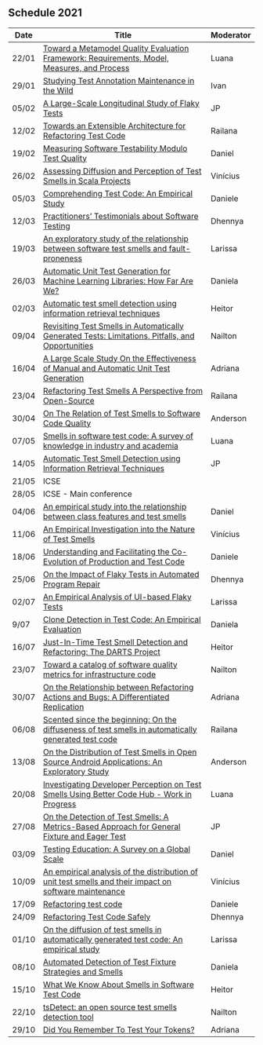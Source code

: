 ## Schedule 2021

<table class="table table-bordered table-hover table-condensed">
<thead><tr><th title="Field #1">Date</th>
<th title="Field #2">Title</th>
<th title="Field #3">Moderator</th>
</tr></thead>
<tbody><tr>
<td>22/01</td>
<td><a href="https://dl.acm.org/doi/abs/10.1145/3422392.3422461" target="_blank" rel="noopener noreferrer">Toward a Metamodel Quality Evaluation Framework: Requirements, Model, Measures, and Process</a></td>
<td>Luana</td>
</tr>
<tr>
<td>29/01</td>
<td><a href="https://petertsehsun.github.io/publication/icse2021-testing/" target="_blank" rel="noopener noreferrer">Studying Test Annotation Maintenance in the Wild</a></td>
<td>Ivan</td>
</tr>
<td>05/02</td>
<td><a href="https://dl.acm.org/doi/10.1145/3428270" target="_blank" rel="noopener noreferrer">A Large-Scale Longitudinal Study of Flaky Tests
</a></td>
<td>JP</td>
</tr>
<tr>
<td>12/02</td>
<td><a href="https://link.springer.com/chapter/10.1007/978-3-030-24305-0_34" target="_blank" rel="noopener noreferrer"> Towards an Extensible Architecture for Refactoring Test Code</a></td>
<td>Railana</td>
</tr>
<tr>
<td>19/02</td>
<td><a href="https://valerio65.github.io/assets/pdf/terragni-icpc-2020.pdf" target="_blank" rel="noopener noreferrer">Measuring Software Testability Modulo Test Quality</a></td>
<td>Daniel</td>
</tr>
<tr>
<td>26/02</td>
<td><a href="https://ieeexplore.ieee.org/document/8816745" target="_blank" rel="noopener noreferrer">Assessing Diffusion and Perception of Test Smells in Scala Projects</a></td>
<td>Vinícius</td>
</tr>
<tr>
<td>05/03</td>
<td><a href="https://arxiv.org/abs/1907.13365" target="_blank" rel="noopener noreferrer">Comprehending Test Code: An Empirical Study</a></td>
<td>Daniele</td>
</tr>
<tr>
<td>12/03</td>
<td><a href="" target="_blank" rel="noopener noreferrer">Practitioners’ Testimonials about Software Testing</a></td>
<td>Dhennya</td>
</tr>
<tr>
<td>19/03</td>
<td><a href="https://ieeexplore.ieee.org/document/8847402/similar#similar">An exploratory study of the relationship between software test smells and fault-proneness</a></td>
<td>Larissa</td>
</tr>
<tr>
<td>26/03</td>
<td><a href="https://conf.researchr.org/details/icse-2021/icse-2021-papers/40/Automatic-Unit-Test-Generation-for-Machine-Learning-Libraries-How-Far-Are-We-" target="_blank" rel="noopener noreferrer">Automatic Unit Test Generation for Machine Learning Libraries: How Far Are We?</a></td>
<td>Daniela</td>
</tr>
<tr>
<td>02/03</td>
<td><a href="https://ieeexplore.ieee.org/document/8530039" target="_blank" rel="noopener noreferrer">Automatic test smell detection using information retrieval techniques</a></td>
<td>Heitor</td>
</tr>
<tr>
<td>09/04</td>
<td><a href="https://ieeexplore.ieee.org/document/9240691" target="_blank" rel="noopener noreferrer">Revisiting Test Smells in Automatically Generated Tests: Limitations, Pitfalls, and Opportunities</a></td>
<td>Nailton</td>
</tr>
<tr>
<td>16/04</td>
<td><a href="https://dl.acm.org/doi/10.1145/3422392.3422407" target="_blank" rel="noopener noreferrer">A Large Scale Study On the Effectiveness of Manual and Automatic Unit Test Generation</a></td>
<td>Adriana</td>
</tr>
<tr>
<td>23/04</td>
<td><a href="https://dl.acm.org/doi/10.1145/3425174.3425212" target="_blank" rel="noopener noreferrer">Refactoring Test Smells  A Perspective from Open-Source</a></td>
<td>Railana</td>
</tr>
<tr>
<td>30/04</td>
<td><a href="https://sback.it/publications/icsme2018a.pdf" target="_blank" rel="noopener noreferrer">On The Relation of Test Smells to Software Code Quality</a></td>
<td>Anderson</td>
</tr>
<tr>
<td>07/05</td>
<td><a href="https://www.sciencedirect.com/science/article/abs/pii/S0164121217303060 " target="_blank" rel="noopener noreferrer">Smells in software test code: A survey of knowledge in industry and academia</a></td>
<td>Luana</td>
</tr>
<tr>
<td>14/05</td>
<td><a href="https://ieeexplore.ieee.org/document/8530039" target="_blank" rel="noopener noreferrer">Automatic Test Smell Detection using Information Retrieval Techniques</a></td>
<td>JP</td>
</tr>
<td>21/05</td>
<td>ICSE </td>
<td> </td>
</tr>
<tr>
<td>28/05</td>
<td>ICSE - Main conference</td>
<td> </td>
</tr>
<tr>
<tr>
<td>04/06</td>
<td><a href="https://ieeexplore.ieee.org/document/7890581" target="_blank" rel="noopener noreferrer">An empirical study into the relationship between class features and test smells</a></td>
<td>Daniel</td>
</tr>
<tr>
<td>11/06</td>
<td><a href="https://dl.acm.org/doi/10.1145/2970276.2970340" target="_blank" rel="noopener noreferrer">An Empirical Investigation into the Nature of Test Smells</a></td>
<td>Vinícius</td>
</tr>
<tr>
<td>18/06</td>
<td><a href="" target="_blank" rel="noopener noreferrer">Understanding and Facilitating the Co-Evolution of Production and Test Code</a></td>
<td>Daniele</td>
</tr>
<tr>
<td>25/06</td>
<td><a href="https://www.researchgate.net/publication/348187542_On_the_Impact_of_Flaky_Tests_in_Automated_Program_Repair" target="_blank" rel="noopener noreferrer">On the Impact of Flaky Tests in Automated Program Repair</a></td>
<td>Dhennya</td>
</tr>
<tr>
<td>02/07</td>
<td><a href="http://mir.cs.illinois.edu/~qluo2/fse14LuoHEM.pdf" target="_blank" rel="noopener noreferrer">An Empirical Analysis of UI-based Flaky Tests</a></td>
<td>Larissa</td>
</tr>
<tr>
<td>9/07</td>
<td><a href="https://ieeexplore.ieee.org/abstract/document/9054798?casa_token=HA4D3J-cS_0AAAAA:EvDVsh9UcA781_cuSALa9k7T45bBpS0OXhcyftfoy-TvmjDSy5Icleq7zOv25sXT00Lz4L4IzcHr" target="_blank" rel="noopener noreferrer">Clone Detection in Test Code: An Empirical Evaluation</a></td>
<td>Daniela</td>
</tr>
<tr>
<td>16/07</td>
<td><a href="https://dl.acm.org/doi/10.1145/3387904.3389296" target="_blank" rel="noopener noreferrer">Just-In-Time Test Smell Detection and Refactoring: The DARTS Project</a></td>
<td>Heitor</td>
</tr>
<tr>
<td>23/07</td>
<td><a href="https://arxiv.org/abs/2005.13474" target="_blank" rel="noopener noreferrer">Toward a catalog of software quality metrics for infrastructure code</a></td>
<td>Nailton</td>
</tr>
<tr>
<td>30/07</td>
<td><a href="https://arxiv.org/abs/2009.11685" target="_blank" rel="noopener noreferrer">On the Relationship between Refactoring Actions and Bugs: A Differentiated Replication</a></td>
<td>Adriana</td>
</tr>
<tr>
<td>06/08</td>
<td><a href="https://www.sciencedirect.com/science/article/abs/pii/S0164121219301487" target="_blank" rel="noopener noreferrer">Scented since the beginning: On the diffuseness of test smells in automatically generated test code</a></td>
<td>Railana</td>
</tr>
<tr>
<td>13/08</td>
<td><a href="https://dl.acm.org/doi/10.5555/3370272.3370293" target="_blank" rel="noopener noreferrer">On the Distribution of Test Smells in Open Source Android Applications: An Exploratory Study</a></td>
<td>Anderson</td>
</tr>
<tr>
<td>20/08</td>
<td><a href="https://www.scopus.com/record/display.uri?eid=2-s2.0-85076474222&origin=inward&txGid=a2081ccb1aae4e027c80f8dcde439a40" target="_blank" rel="noopener noreferrer">Investigating Developer Perception on Test Smells Using Better Code Hub - Work in Progress </a></td>
<td>Luana</td>
</tr>
<tr>
<td>27/08</td>
<td><a href="https://dl.acm.org/doi/10.1109/TSE.2007.70745" target="_blank" rel="noopener noreferrer">On the Detection of Test Smells: A Metrics-Based Approach for General Fixture and Eager Test</a></td>
<td>JP</td>
</tr>
<tr>
<td>03/09</td>
<td><a href="https://dl.acm.org/doi/abs/10.1145/3422392.3422483" target="_blank" rel="noopener noreferrer">Testing Education: A Survey on a Global Scale</a></td>
<td>Daniel</td>
</tr>

<tr>
<td>10/09</td>
<td><a href="https://ieeexplore.ieee.org/abstract/document/6405253?casa_token=pfBmU2ctC34AAAAA:Du01Yz7_7Spy3xQyG2yjbJtJf3JMwwQI4zCq6WbhFWsnFi51zzFlMspCH3dAgKvrYKJi0epH8Erb" target="_blank" rel="noopener noreferrer">An empirical analysis of the distribution of unit test smells and their impact on software maintenance</a></td>
<td>Vinícius</td>
</tr>

<tr>
<td>17/09</td>
<td><a href="https://www.semanticscholar.org/paper/Refactoring-test-code-Deursen-Moonen/a5b1308b13dd393176494e6ccd078533f943ce48?p2df" target="_blank" rel="noopener noreferrer">Refactoring test code</a></td>
<td>Daniele</td>
</tr>

<tr>
<td>24/09</td>
<td><a href="https://ieeexplore.ieee.org/abstract/document/4299925?casa_token=NQ-vKVK67QkAAAAA:tlwtTU9VfxZ4dwbhWtzS5oIGFxtrqTpeb01v7cSrzVnV9uI0VxJi2zymLB_we91nr6qGOT7vzpYJ" target="_blank" rel="noopener noreferrer">Refactoring Test Code Safely</a></td>
<td>Dhennya</td>
</tr>

<tr>
<td>01/10</td>
<td><a href="https://ieeexplore.ieee.org/abstract/document/7810699?casa_token=L8rU_7ChYqEAAAAA:mVBDAzqwtlxUicbDa7HwDTeOvVnU--Td7Fk1DHny96d51G41E0Mzl8cG6vNE8ZXyGIEunNW3fNO5" target="_blank" rel="noopener noreferrer">On the diffusion of test smells in automatically generated test code: An empirical study</a></td>
<td>Larissa</td>
</tr>

<tr>
<td>08/10</td>
<td><a href="https://ieeexplore.ieee.org/abstract/document/6569744?casa_token=CRtDK9hFgdYAAAAA:xcFz0Hp-G5_ooU9rTV10xjx5M1Vmb44UGrpV47kpFL57Nl7zf0vWrpK2Ow-gXyN1yQiya5YOQAgK" target="_blank" rel="noopener noreferrer">Automated Detection of Test Fixture Strategies and Smells</a></td>
<td>Daniela</td>
</tr>

<tr>
<td>15/10</td>
<td><a href="https://ieeexplore.ieee.org/abstract/document/8501942?casa_token=jWvJ00hVZ9oAAAAA:56WSoZ5a8W6jI2PtH81XnxG-v43xVfayEVBs4YsdcoJMiBODetVfrssx4GKKzeFYOyWD_Rg6dpT8" target="_blank" rel="noopener noreferrer">What We Know About Smells in Software Test Code</a></td>
<td>Heitor</td>
</tr>

<tr>
<td>22/10</td>
<td><a href="https://dl.acm.org/doi/abs/10.1145/3368089.3417921" target="_blank" rel="noopener noreferrer">tsDetect: an open source test smells detection tool</a></td>
<td>Nailton</td>
</tr>

<tr>
<td>29/10</td>
<td><a href="https://dl.acm.org/doi/abs/10.1145/3379597.3387471" target="_blank" rel="noopener noreferrer">Did You Remember To Test Your Tokens?</a></td>
<td>Adriana</td>
</tr>

</tbody></table>
